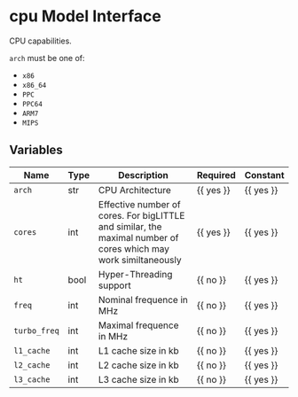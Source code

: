 # cpu Model Interface

CPU capabilities.

`arch` must be one of:

* `x86`  
* `x86_64`
* `PPC`  
* `PPC64`
* `ARM7` 
* `MIPS` 

## Variables

<!-- table start -->
| Name | Type | Description | Required | Constant |
| --- | --- | --- | --- | --- |
| `arch` | str | CPU Architecture | {{ yes }} | {{ yes }} |
| `cores` | int | Effective number of cores. For bigLITTLE and similar, the maximal number of cores which may work similtaneously | {{ yes }} | {{ yes }} |
| `ht` | bool | Hyper-Threading support | {{ no }} | {{ yes }} |
| `freq` | int | Nominal frequence in MHz | {{ no }} | {{ yes }} |
| `turbo_freq` | int | Maximal frequence in MHz | {{ no }} | {{ yes }} |
| `l1_cache` | int | L1 cache size in kb | {{ no }} | {{ yes }} |
| `l2_cache` | int | L2 cache size in kb | {{ no }} | {{ yes }} |
| `l3_cache` | int | L3 cache size in kb | {{ no }} | {{ yes }} |

<!-- table end -->
